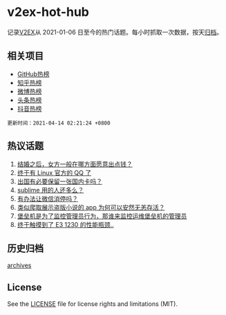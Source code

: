 # v2ex-hot-hub

 记录[V2EX](https://www.v2ex.com/)从 2021-01-06 日至今的热门话题。每小时抓取一次数据，按天[归档](archives)。
 
 ## 相关项目

- [GitHub热榜](https://github.com/snaildev/github-hot-hub)
- [知乎热榜](https://github.com/snaildev/zhihu-hot-hub)
- [微博热榜](https://github.com/snaildev/weibo-hot-hub)
- [头条热榜](https://github.com/snaildev/toutiao-hot-hub)
- [抖音热榜](https://github.com/snaildev/douyin-hot-hub)


 `更新时间：2021-04-14 02:21:24 +0800`

## 热议话题

1. [结婚之后，女方一般在哪方面愿意出点钱？](https://www.v2ex.com/t/770300)
1. [终于有 Linux 官方的 QQ 了](https://www.v2ex.com/t/770249)
1. [出国有必要保留一张国内卡吗？](https://www.v2ex.com/t/770241)
1. [sublime 用的人还多么？](https://www.v2ex.com/t/770310)
1. [有办法让微信消停吗？](https://www.v2ex.com/t/770239)
1. [类似爬取展示盗版小说的 app 为何可以安然无恙存活？](https://www.v2ex.com/t/770278)
1. [堡垒机是为了监控管理员行为，那谁来监控运维堡垒机的管理员](https://www.v2ex.com/t/770369)
1. [终于触摸到了 E3 1230 的性能瓶颈..](https://www.v2ex.com/t/770272)

## 历史归档

[archives](archives)

## License

See the [LICENSE](LICENSE) file for license rights and limitations (MIT).
